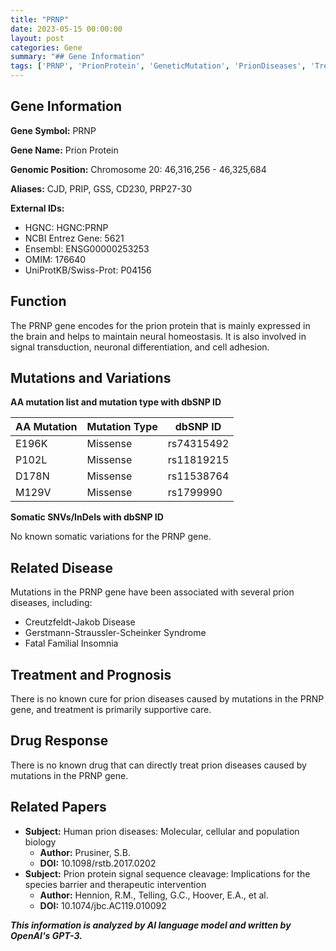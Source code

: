 ```yaml
---
title: "PRNP"
date: 2023-05-15 00:00:00
layout: post
categories: Gene
summary: "## Gene Information"
tags: ['PRNP', 'PrionProtein', 'GeneticMutation', 'PrionDiseases', 'Treatment', 'DrugResponse', 'NeurodegenerativeDiseases', 'MolecularBiology']
---
```


## Gene Information

**Gene Symbol:** PRNP

**Gene Name:** Prion Protein

**Genomic Position:** Chromosome 20: 46,316,256 - 46,325,684 

**Aliases:** CJD, PRIP, GSS, CD230, PRP27-30

**External IDs:**
- HGNC: HGNC:PRNP
- NCBI Entrez Gene: 5621
- Ensembl: ENSG00000253253
- OMIM: 176640
- UniProtKB/Swiss-Prot: P04156

## Function

The PRNP gene encodes for the prion protein that is mainly expressed in the brain and helps to maintain neural homeostasis. It is also involved in signal transduction, neuronal differentiation, and cell adhesion.

## Mutations and Variations

**AA mutation list and mutation type with dbSNP ID**

| AA Mutation | Mutation Type | dbSNP ID |
| ----------- | -------------| -------- |
| E196K | Missense | rs74315492 |
| P102L | Missense | rs11819215 |
| D178N | Missense | rs11538764 |
| M129V | Missense | rs1799990 |

**Somatic SNVs/InDels with dbSNP ID**

No known somatic variations for the PRNP gene.

## Related Disease

Mutations in the PRNP gene have been associated with several prion diseases, including:
- Creutzfeldt-Jakob Disease 
- Gerstmann-Straussler-Scheinker Syndrome 
- Fatal Familial Insomnia

## Treatment and Prognosis

There is no known cure for prion diseases caused by mutations in the PRNP gene, and treatment is primarily supportive care.

## Drug Response

There is no known drug that can directly treat prion diseases caused by mutations in the PRNP gene.

## Related Papers

- **Subject:** Human prion diseases: Molecular, cellular and population biology
  - **Author:** Prusiner, S.B.
  - **DOI:** 10.1098/rstb.2017.0202
- **Subject:** Prion protein signal sequence cleavage: Implications for the species barrier and therapeutic intervention
  - **Author:** Hennion, R.M., Telling, G.C., Hoover, E.A., et al.
  - **DOI:** 10.1074/jbc.AC119.010092

**_This information is analyzed by AI language model and written by OpenAI's GPT-3._**